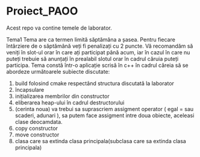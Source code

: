 # Proiect_PAOO
Acest repo va contine temele de laborator.

Tema1
Tema are ca termen limită săptămâna a șasea. Pentru fiecare întârziere de o săptămână veți fi penalizați cu 2 puncte. Vă recomandăm să veniți în slot-ul orar în care ați participat până acum, iar în cazul în care nu puteți trebuie să anunțați în prealabil slotul orar în cadrul căruia puteți participa.
Tema constă într-o aplicație scrisă în c++ în cadrul căreia să se abordeze următoarele subiecte discutate:
1. build folosind cmake respectând structura discutată la laborator 
2. încapsulare 
3. inițializarea membrilor din constructor 
4. eliberarea heap-ului în cadrul destructorului 
5. (cerinta noua) va trebui sa suprascriem assigment operator ( egal = sau scaderi, adunari ), 
sa putem face assigment intre doua obiecte, aceleasi clase deocamdata.
6. copy constructor
7. move constructor
8. clasa care sa extinda clasa principala(subclasa care sa extinda clasa principala)
